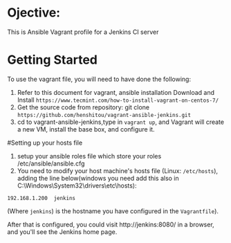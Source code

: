 # Ojective:
This is Ansible Vagrant profile for a Jenkins CI server

# Getting Started

To use the vagrant file, you will need to have done the following:

  1. Refer to this document for vagrant, ansible installation Download and Install `https://www.tecmint.com/how-to-install-vagrant-on-centos-7/`
  2. Get the source code from repository: git clone `https://github.com/henshitou/vagrant-ansible-jenkins.git`
  3. cd to vagrant-ansible-jenkins,type in `vagrant up`, and Vagrant will create a new VM, install the base box, and configure it.

#Setting up your hosts file

  1. setup your ansible roles file which store your roles
     /etc/ansible/ansible.cfg
  2. You need to modify your host machine's hosts file (Linux: `/etc/hosts`), adding the line below(windows you need add this also in C:\Windows\System32\drivers\etc\hosts):

    192.168.1.200  jenkins

(Where `jenkins`) is the hostname you have configured in the `Vagrantfile`).

After that is configured, you could visit http://jenkins:8080/ in a browser, and you'll see the Jenkins home page.
